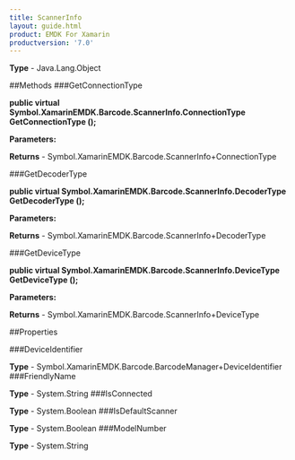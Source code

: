 ```yaml
---
title: ScannerInfo
layout: guide.html
product: EMDK For Xamarin 
productversion: '7.0' 
---
```


    

**Type** - Java.Lang.Object

##Methods
###GetConnectionType

**public virtual Symbol.XamarinEMDK.Barcode.ScannerInfo.ConnectionType GetConnectionType ();**


        

**Parameters:**

**Returns** - Symbol.XamarinEMDK.Barcode.ScannerInfo+ConnectionType

###GetDecoderType

**public virtual Symbol.XamarinEMDK.Barcode.ScannerInfo.DecoderType GetDecoderType ();**


        

**Parameters:**

**Returns** - Symbol.XamarinEMDK.Barcode.ScannerInfo+DecoderType

###GetDeviceType

**public virtual Symbol.XamarinEMDK.Barcode.ScannerInfo.DeviceType GetDeviceType ();**


        

**Parameters:**

**Returns** - Symbol.XamarinEMDK.Barcode.ScannerInfo+DeviceType

##Properties

###DeviceIdentifier

        

**Type** - Symbol.XamarinEMDK.Barcode.BarcodeManager+DeviceIdentifier
###FriendlyName

        

**Type** - System.String
###IsConnected

        

**Type** - System.Boolean
###IsDefaultScanner

        

**Type** - System.Boolean
###ModelNumber

        

**Type** - System.String
